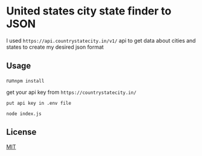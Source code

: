 # United states city state finder to JSON

I used ```https://api.countrystatecity.in/v1/``` api to get data about cities and states to create my desired json format

## Usage


run```npm install```

 get your api key from ```https://countrystatecity.in/```

```put api key in .env file```

```node index.js```


## License
[MIT](https://choosealicense.com/licenses/mit/)
